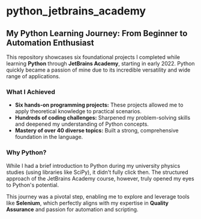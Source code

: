 # python_jetbrains_academy

## My Python Learning Journey: From Beginner to Automation Enthusiast

This repository showcases six foundational projects I completed while learning **Python** through **JetBrains Academy**, starting in early 2022. Python quickly became a passion of mine due to its incredible versatility and wide range of applications.

### What I Achieved

* **Six hands-on programming projects:** These projects allowed me to apply theoretical knowledge to practical scenarios.
* **Hundreds of coding challenges:** Sharpened my problem-solving skills and deepened my understanding of Python concepts.
* **Mastery of over 40 diverse topics:** Built a strong, comprehensive foundation in the language.

### Why Python?

While I had a brief introduction to Python during my university physics studies (using libraries like SciPy), it didn't fully click then. The structured approach of the JetBrains Academy course, however, truly opened my eyes to Python's potential.

This journey was a pivotal step, enabling me to explore and leverage tools like **Selenium**, which perfectly aligns with my expertise in **Quality Assurance** and passion for automation and scripting.
